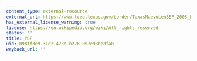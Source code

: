 ```yaml
---
content_type: external-resource
external_url: https://www.tceq.texas.gov/border/TexasNuevoLenSEP_2005_English.pdf/
has_external_license_warning: true
license: https://en.wikipedia.org/wiki/All_rights_reserved
status: ''
title: PDF
uid: 098ff3e9-31d2-473d-b276-097e93bedfa0
wayback_url: ''
---
```

